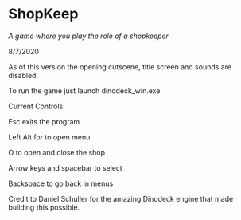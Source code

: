 # ShopKeep 

*A game where you play the role of a shopkeeper*

8/7/2020

As of this version the opening cutscene, title screen and sounds are disabled.

To run the game just launch dinodeck_win.exe

Current Controls:

Esc exits the program

Left Alt for to open menu

O to open and close the shop

Arrow keys and spacebar to select

Backspace to go back in menus

Credit to Daniel Schuller for the amazing Dinodeck engine that made building this possible.